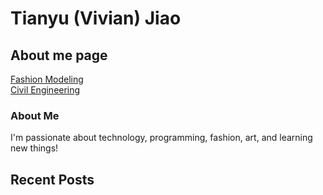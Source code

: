 # Tianyu (Vivian) Jiao

## About me page
[Fashion Modeling](modeling.md) <br>
[Civil Engineering](civileng.md)


### About Me

I'm passionate about technology, programming, fashion, art, and learning new things!



## Recent Posts

